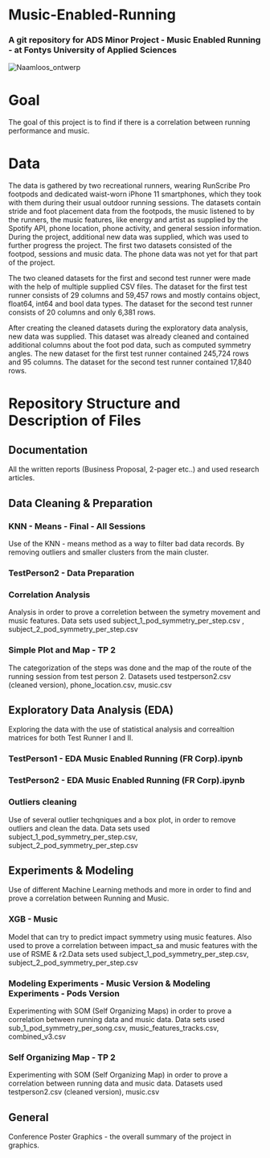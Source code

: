 # Music-Enabled-Running
### A git repository for ADS Minor Project - Music Enabled Running - at Fontys University of Applied Sciences 
![Naamloos_ontwerp](https://user-images.githubusercontent.com/56435256/149590624-5f5041dd-30ee-4a3c-ab78-4a4f17dc9d84.png)
# Goal
The goal of this project is to find if there is a correlation between running performance and music. 

# Data
The data is gathered by two recreational runners, wearing RunScribe Pro footpods and dedicated waist-worn iPhone 11 smartphones, which they took with them during their usual outdoor running sessions. The datasets contain stride and foot placement data from the footpods, the music listened to by the runners, the music features, like energy and artist as supplied by the Spotify API, phone location, phone activity, and general session information. During the project, additional new data was supplied, which was used to further progress the project. The first two datasets consisted of the footpod, sessions and music data. The phone data was not yet for that part of the project. 

The two cleaned datasets for the first and second test runner were made with the help of multiple supplied CSV files. The dataset for the first test runner consists of 29 columns and 59,457 rows and mostly contains object, float64, int64 and bool data types. The dataset for the second test runner consists of 20 columns and only 6,381 rows. 

After creating the cleaned datasets during the exploratory data analysis, new data was supplied. This dataset was already cleaned and contained additional columns about the foot pod data, such as computed symmetry angles. The new dataset for the first test runner contained 245,724 rows and 95 columns. The dataset for the second test runner contained 17,840 rows.
# Repository Structure and Description of Files 
## Documentation
All the written reports (Business Proposal, 2-pager etc..) and used research articles.
## Data Cleaning & Preparation 
### KNN - Means - Final - All Sessions
Use of the KNN - means method as a way to filter bad data records. By removing outliers and smaller clusters from the main cluster. 
### TestPerson2 - Data Preparation
### Correlation Analysis
Analysis in order to prove a correletion between the symetry movement and music features. Data sets used subject_1_pod_symmetry_per_step.csv , subject_2_pod_symmetry_per_step.csv  
### Simple Plot and Map - TP 2 
The categorization of the steps was done and the map of the route of the running session from test person 2. Datasets used testperson2.csv (cleaned version), phone_location.csv, music.csv 
## Exploratory Data Analysis (EDA)
Exploring the data with the use of statistical analysis and correaltion matrices for both Test Runner I and II.
### TestPerson1 - EDA Music Enabled Running (FR Corp).ipynb
### TestPerson2 - EDA Music Enabled Running (FR Corp).ipynb
### Outliers cleaning 
Use of several outlier techqniques and a box plot, in order to remove outliers and clean the data. Data sets used subject_1_pod_symmetry_per_step.csv, subject_2_pod_symmetry_per_step.csv  
## Experiments & Modeling
Use of different Machine Learning methods and more in order to find and prove a correlation between Running and Music.
### XGB - Music
Model that can try to predict impact symmetry using music features. Also used to prove a correlation between impact_sa and music features with the use of RSME & r2.Data sets used subject_1_pod_symmetry_per_step.csv, subject_2_pod_symmetry_per_step.csv   
### Modeling Experiments - Music Version & Modeling Experiments - Pods Version
Experimenting with SOM (Self Organizing Maps) in order to prove a correlation between running data and music data. Data sets used sub_1_pod_symmetry_per_song.csv,
music_features_tracks.csv, combined_v3.csv
### Self Organizing Map - TP 2 
Experimenting with SOM (Self Organizing Map) in order to prove a correlation between running data and music data. Datasets used testperson2.csv (cleaned version),  music.csv
## General 
Conference Poster Graphics - the overall summary of the project in graphics.  

